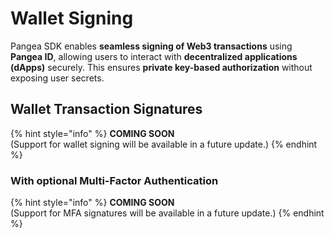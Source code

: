 # Wallet Signing

Pangea SDK enables **seamless signing of Web3 transactions** using **Pangea ID**, allowing users to interact with **decentralized applications (dApps)** securely. This ensures **private key-based authorization** without exposing user secrets.

## Wallet Transaction Signatures

{% hint style="info" %}
**COMING SOON**\
(Support for wallet signing will be available in a future update.)
{% endhint %}

### With optional Multi-Factor Authentication

{% hint style="info" %}
**COMING SOON**\
(Support for MFA signatures will be available in a future update.)
{% endhint %}
